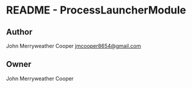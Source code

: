 # README - ProcessLauncherModule

## Author

John Merryweather Cooper <jmcooper8654@gmail.com>

## Owner

John Merryweather Cooper
